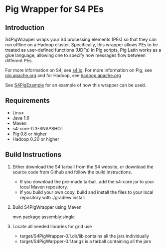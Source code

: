 Pig Wrapper for S4 PEs
======================

Introduction
------------

S4PigWrapper wraps your S4 processing elements (PEs) so that they can
run offline on a Hadoop cluster.  Specifically, this wrapper allows
PEs to be treated as user-defined functions (UDFs) in Pig scripts, Pig
Latin works as a glue language, allowing one to specify how messages
flow between different PEs.

For more information on S4, see [s4.io](http://s4.io).  For more
information on Pig, see [pig.apache.org](http://pig.aparche.org) and
for Hadoop, see [hadoop.apache.org](http://hadoop.apache.org)

See [S4PigExample](github.com/jmalkin/S4PigExample) for an example of
how this wrapper can be used.

Requirements
------------

* Linux
* Java 1.6
* Maven
* s4-core-0.3-SNAPSHOT
* Pig 0.8 or higher
* Hadoop 0.20 or higher

Build Instructions
------------------

1. Either download the S4 tarball from the S4 website, or download the
source code from Github and follow the build instructions.
      - If you download the pre-made tarball, add the s4-core jar to
        your local Maven repository.
      - If you build your own copy, build and install the files to
        your local repository with ./gradlew install

2. Build S4PigWrapper using Maven

      mvn package assembly:single

3. Locate all needed libraries for grid use
      - target/S4PigWrapper-0.1.dir/lib contains all the jars individually
      - target/S4PigWarpper-0.1.tar.gz is a tarball containing all the jars
